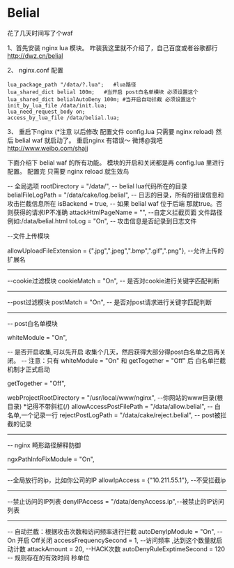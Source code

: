 Belial
======

花了几天时间写了个waf 


1、首先安装 nginx lua 模块。 咋装我这里就不介绍了，自己百度或者谷歌都行  http://dwz.cn/belial

2、 nginx.conf 配置

    lua_package_path "/data/?.lua";   #lua路径  
    lua_shared_dict belial 100m;   #当开启 post白名单模块 必须设置这个
    lua_shared_dict belialAutoDeny 100m; #当开启自动拦截 必须设置这个
    init_by_lua_file /data/init.lua;  
    lua_need_request_body on;
    access_by_lua_file /data/belial.lua;
    

3、 重启下nginx (*注意  以后修改 配置文件 config.lua  只需要 nginx reload) 然后 belial waf 就启动了。 重启nginx 有错误～ 微博@我吧
http://www.weibo.com/shajj 

下面介绍下 belial waf 的所有功能。 模块的开启和关闭都是再  config.lua 里进行配置。 配置完 只需要 nginx reload 就生效鸟

-- 全局选项
rootDirectory = "/data/", -- belial lua代码所在的目录
belialFileLogPath = "/data/cake/log.belial", --  日志的目录，所有的错误信息和攻击拦截信息所在
isBackend = true, -- 如果 belial waf 位于后端 那就true。否则获得的请求IP不准确
attackHtmlPageName = "", --自定义拦截页面 文件路径  例如:/data/belial.html
toLog = "On", -- 攻击信息是否纪录到日志文件

--文件上传模块

allowUploadFileExtension = {".jpg",".jpeg",".bmp",".gif",".png"}, --允许上传的扩展名

-----------------------------------------------------------------------------
--cookie过滤模块
cookieMatch = "On",  -- 是否对cookie进行关键字匹配判断

-----------------------------------------------------------------------------
--post过滤模块
postMatch   = "On",   -- 是否对post请求进行关键字匹配判断
	
-----------------------------------------------------------------------------	
--	post白名单模块

whiteModule = "On",

--	是否开启收集,可以先开启 收集个几天，然后获得大部分得post白名单之后再关闭。
--	注意：只有 whiteModule = "On" 和 getTogether = "Off" 后 白名单拦截机制才正式启动

getTogether = "Off",

webProjectRootDirectory = "/usr/local/www/nginx", --你网站的www目录(根目录) *记得不带斜杠(/)
allowAccessPostFilePath = "/data/allow.belial", -- 白名单,一个记录一行
rejectPostLogPath = "/data/cake/reject.belial", -- post被拦截的记录

-----------------------------------------------------------------------------
-- nginx 畸形路径解释防御

ngxPathInfoFixModule = "On", 

-----------------------------------------------------------------------------
--全局放行的ip，比如你公司的IP
allowIpAccess = {"10.211.55.1"}, --不受拦截ip

-----------------------------------------------------------------------------
--禁止访问的IP列表
denyIPAccess = "/data/denyAccess.ip",--被禁止的IP访问列表

-----------------------------------------------------------------------------
-- 自动拦截：根据攻击次数和访问频率进行拦截
autoDenyIpModule = "On", -- On 开启   Off关闭
accessFrequencySecond = 1, --访问频率 ,达到这个数量就启动计数
attackAmount = 20, --HACK次数
autoDenyRuleExptimeSecond = 120 -- 规则存在的有效时间 秒单位